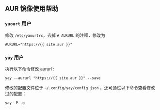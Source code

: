 ## AUR 镜像使用帮助

### `yaourt` 用户

修改 `/etc/yaourtrc`，去掉 `# AURURL` 的注释，修改为

```
AURURL="https://{{ site.aur }}"
```

### `yay` 用户

执行以下命令修改 aururl :

```
yay --aururl "https://{{ site.aur }}" --save
```

修改的配置文件位于 `~/.config/yay/config.json` ，还可通过以下命令查看修改过的配置：

```
yay -P -g
```
